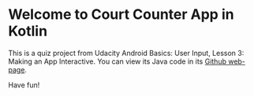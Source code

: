 # Welcome to Court Counter App in Kotlin

This is a quiz project from Udacity Android Basics: User Input, Lesson 3: Making an App Interactive. You can view its Java code 
in its [Github web-page](https://github.com/udacity/Court-Counter).

Have fun!
